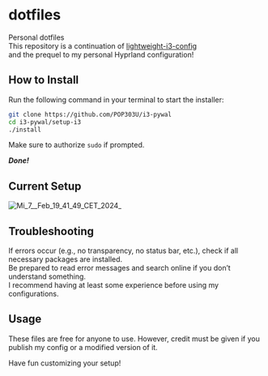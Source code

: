 # dotfiles  

Personal dotfiles  
This repository is a continuation of [lightweight-i3-config](https://github.com/POP303U/lightweight-i3-config)  
and the prequel to my personal Hyprland configuration!  

## **How to Install**  

Run the following command in your terminal to start the installer:  

```sh
git clone https://github.com/POP303U/i3-pywal
cd i3-pywal/setup-i3
./install
```

Make sure to authorize `sudo` if prompted.  

***Done!***  

## **Current Setup**  
![Mi_7__Feb_19_41_49_CET_2024_](https://github.com/user-attachments/assets/d20d6e97-4165-4ad9-a464-855f48f8619c)

## **Troubleshooting**  

If errors occur (e.g., no transparency, no status bar, etc.), check if all necessary packages are installed.  
Be prepared to read error messages and search online if you don’t understand something.  
I recommend having at least some experience before using my configurations.  

## **Usage**  

These files are free for anyone to use. However, credit must be given if you publish my config or a modified version of it.  

Have fun customizing your setup!
